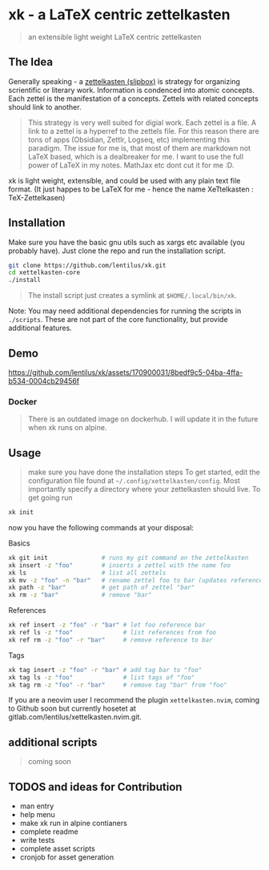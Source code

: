 # xk - a LaTeX centric zettelkasten
> an extensible light weight LaTeX centric zettelkasten

## The Idea

Generally speaking - a [zettelkasten (slipbox)](https://en.wikipedia.org/wiki/Zettelkasten) is strategy for organizing scrientific or literary work. Information is condenced into atomic concepts. Each zettel is the manifestation of a concepts. Zettels with related concepts should link to another.

> This strategy is very well suited for digial work. Each zettel is a file. A link to a zettel is a hyperref to the zettels file.
For this reason there are tons of apps (Obsidian, Zettlr, Logseq, etc) implementing this paradigm. The issue for me is, that most of them are markdown not LaTeX based, which is a dealbreaker for me. I want to use the full power of LaTeX in my notes. MathJax etc dont cut it for me :D.

xk is light weight, extensible, and could be used with any plain text file format. (It just happes to be LaTeX for me - hence the name XeTtelkasten : TeX-Zettelkasen)

## Installation

Make sure you have the basic gnu utils such as xargs etc available (you probably have).
Just clone the repo and run the installation script.

```bash
git clone https://github.com/lentilus/xk.git
cd xettelkasten-core
./install
```
> The install script just creates a symlink at `$HOME/.local/bin/xk`.

Note: You may need additional dependencies for running the scripts in `./scripts`. These are not part of the core functionality, but provide additional features.

## Demo

https://github.com/lentilus/xk/assets/170900031/8bedf9c5-04ba-4ffa-b534-0004cb29456f


### Docker
> There is an outdated image on dockerhub. I will update it in the future when xk runs on alpine.


## Usage
> make sure you have done the installation steps
To get started, edit the configuration file found at `~/.config/xettelkasten/config`.
Most importantly specify a directory where your zettelkasten should live.
To get going run
```bash
xk init
```
now you have the following commands at your disposal:

Basics
```bash
xk git init               # runs my git command on the zettelkasten
xk insert -z "foo"        # inserts a zettel with the name foo
xk ls                     # list all zettels
xk mv -z "foo" -n "bar"   # rename zettel foo to bar (updates references too)
xk path -z "bar"          # get path of zettel "bar"
xk rm -z "bar"            # remove "bar"
```

References
```bash
xk ref insert -z "foo" -r "bar" # let foo reference bar
xk ref ls -z "foo"              # list references from foo
xk ref rm -z "foo" -r "bar"     # remove reference to bar
```

Tags
```bash
xk tag insert -z "foo" -r "bar" # add tag bar to "foo"
xk tag ls -z "foo"              # list tags of "foo"
xk tag rm -z "foo" -r "bar"     # remove tag "bar" from "foo"
```

If you are a neovim user I recommend the plugin `xettelkasten.nvim`, coming to Github soon but currently hosetet at gitlab.com/lentilus/xettelkasten.nvim.git.

## additional scripts
> coming soon

## TODOS and ideas for Contribution
- man entry
- help menu
- make xk run in alpine contianers
- complete readme
- write tests
- complete asset scripts
- cronjob for asset generation
